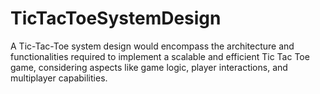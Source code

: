 # TicTacToeSystemDesign
A Tic-Tac-Toe system design would encompass the architecture and functionalities required to implement a scalable and efficient Tic Tac Toe game, considering aspects like game logic, player interactions, and multiplayer capabilities.
